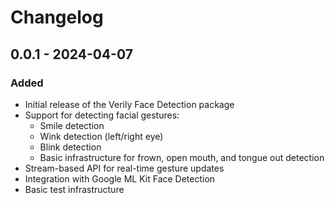 # Changelog

## 0.0.1 - 2024-04-07

### Added

- Initial release of the Verily Face Detection package
- Support for detecting facial gestures:
  - Smile detection
  - Wink detection (left/right eye)
  - Blink detection
  - Basic infrastructure for frown, open mouth, and tongue out detection
- Stream-based API for real-time gesture updates
- Integration with Google ML Kit Face Detection
- Basic test infrastructure
